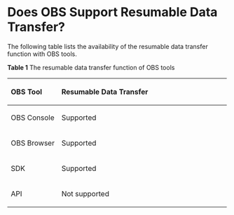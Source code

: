 # Does OBS Support Resumable Data Transfer?<a name="obs_faq_0014"></a>

The following table lists the availability of the resumable data transfer function with OBS tools.

**Table  1**  The resumable data transfer function of OBS tools

<a name="table1577714398131"></a>
<table><thead align="left"><tr id="row577863961314"><th class="cellrowborder" valign="top" width="23.1%" id="mcps1.2.3.1.1"><p id="p977933951313"><a name="p977933951313"></a><a name="p977933951313"></a>OBS Tool</p>
</th>
<th class="cellrowborder" valign="top" width="76.9%" id="mcps1.2.3.1.2"><p id="p3779039181311"><a name="p3779039181311"></a><a name="p3779039181311"></a>Resumable Data Transfer</p>
</th>
</tr>
</thead>
<tbody><tr id="row117792039151318"><td class="cellrowborder" valign="top" width="23.1%" headers="mcps1.2.3.1.1 "><p id="p188071813145"><a name="p188071813145"></a><a name="p188071813145"></a>OBS Console</p>
</td>
<td class="cellrowborder" valign="top" width="76.9%" headers="mcps1.2.3.1.2 "><p id="p7779143941317"><a name="p7779143941317"></a><a name="p7779143941317"></a>Supported</p>
</td>
</tr>
<tr id="row977917393133"><td class="cellrowborder" valign="top" width="23.1%" headers="mcps1.2.3.1.1 "><p id="p6881518141412"><a name="p6881518141412"></a><a name="p6881518141412"></a>OBS Browser</p>
</td>
<td class="cellrowborder" valign="top" width="76.9%" headers="mcps1.2.3.1.2 "><p id="p1877993918138"><a name="p1877993918138"></a><a name="p1877993918138"></a>Supported</p>
</td>
</tr>
<tr id="row1577903941316"><td class="cellrowborder" valign="top" width="23.1%" headers="mcps1.2.3.1.1 "><p id="p1588131810149"><a name="p1588131810149"></a><a name="p1588131810149"></a>SDK</p>
</td>
<td class="cellrowborder" valign="top" width="76.9%" headers="mcps1.2.3.1.2 "><p id="p777943971320"><a name="p777943971320"></a><a name="p777943971320"></a>Supported</p>
</td>
</tr>
<tr id="row377914398139"><td class="cellrowborder" valign="top" width="23.1%" headers="mcps1.2.3.1.1 "><p id="p16881161812146"><a name="p16881161812146"></a><a name="p16881161812146"></a>API</p>
</td>
<td class="cellrowborder" valign="top" width="76.9%" headers="mcps1.2.3.1.2 "><p id="p1277993914135"><a name="p1277993914135"></a><a name="p1277993914135"></a>Not supported</p>
</td>
</tr>
</tbody>
</table>

